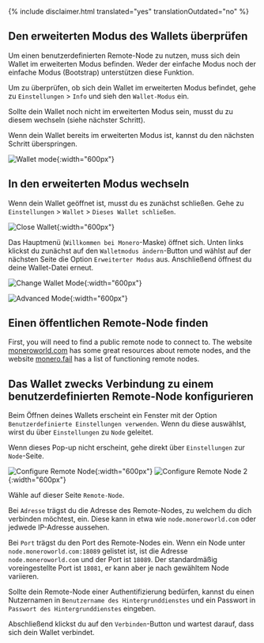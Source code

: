 {% include disclaimer.html translated="yes" translationOutdated="no" %}

## Den erweiterten Modus des Wallets überprüfen

Um einen benutzerdefinierten Remote-Node zu nutzen, muss sich dein Wallet im
erweiterten Modus befinden. Weder der einfache Modus noch der einfache Modus
(Bootstrap) unterstützen diese Funktion.

Um zu überprüfen, ob sich dein Wallet im erweiterten Modus befindet, gehe zu `Einstellungen` > `Info` und sieh den `Wallet-Modus` ein.

Sollte dein Wallet noch nicht im erweiterten Modus sein, musst du zu diesem
wechseln (siehe nächster Schritt).

Wenn dein Wallet bereits im erweiterten Modus ist, kannst du den nächsten
Schritt überspringen.

![Wallet
mode](/img/resources/user-guides/en/remote_node/wallet_mode_info.avif){:width="600px"}

## In den erweiterten Modus wechseln

Wenn dein Wallet geöffnet ist, musst du es zunächst schließen. Gehe zu `Einstellungen` > `Wallet` > `Dieses Wallet schließen`.

![Close
Wallet](/img/resources/user-guides/en/remote_node/close_open_wallet.avif){:width="600px"}

Das Hauptmenü (`Willkommen bei Monero`-Maske) öffnet sich. Unten links
klickst du zunächst auf den `Walletmodus ändern`-Button und wählst auf der
nächsten Seite die Option `Erweiterter Modus` aus. Anschließend öffnest du
deine Wallet-Datei erneut.

![Change Wallet
Mode](/img/resources/user-guides/en/remote_node/change_wallet_mode.avif){:width="600px"}

![Advanced
Mode](/img/resources/user-guides/en/remote_node/advanced_mode.avif){:width="600px"}

## Einen öffentlichen Remote-Node finden

First, you will need to find a public remote node to connect to. The website
[moneroworld.com](https://moneroworld.com/#nodes) has some great resources
about remote nodes, and the website [monero.fail](https://monero.fail) has a
list of functioning remote nodes.

## Das Wallet zwecks Verbindung zu einem benutzerdefinierten Remote-Node konfigurieren

Beim Öffnen deines Wallets erscheint ein Fenster mit der Option `Benutzerdefinierte Einstellungen verwenden`. Wenn du diese auswählst, wirst du über `Einstellungen` zu `Node` geleitet. 

Wenn dieses Pop-up nicht erscheint, gehe direkt über `Einstellungen` zur `Node`-Seite.

![Configure Remote
Node](/img/resources/user-guides/en/remote_node/remote_node_config.avif){:width="600px"}
![Configure Remote Node
2](/img/resources/user-guides/en/remote_node/remote_node_config-2.avif){:width="600px"}

Wähle auf dieser Seite `Remote-Node`.

Bei `Adresse` trägst du die Adresse des Remote-Nodes, zu welchem du dich
verbinden möchtest, ein. Diese kann in etwa wie `node.moneroworld.com` oder
jedwede IP-Adresse aussehen.

Bei `Port` trägst du den Port des Remote-Nodes ein. Wenn ein Node unter
`node.moneroworld.com:18089` gelistet ist, ist die Adresse
`node.moneroworld.com` und der Port ist `18089`. Der standardmäßig
voreingestellte Port ist `18081`, er kann aber je nach gewähltem Node
variieren.

Sollte dein Remote-Node einer Authentifizierung bedürfen, kannst du einen
Nutzernamen in `Benutzername des Hintergrunddienstes` und ein Passwort in
`Passwort des Hintergrunddienstes` eingeben.

Abschließend klickst du auf den `Verbinden`-Button und wartest darauf, dass
sich dein Wallet verbindet.

